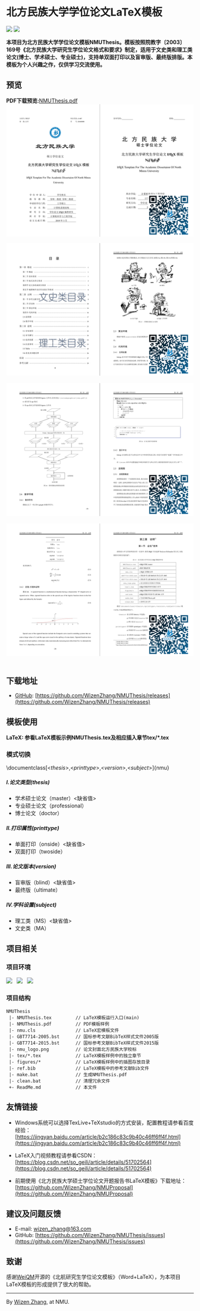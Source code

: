 # 北方民族大学学位论文LaTeX模板
[![](https://img.shields.io/badge/version-v4.0-brightgreen.svg)](https://github.com/WizenZhang/NMUThesis/releases)   ![](https://img.shields.io/badge/license-MIT-blue.svg)

**本项目为北方民族大学学位论文模板NMUThesis。模板按照院教字〔2003〕169号《北方民族大学研究生学位论文格式和要求》制定，适用于文史类和理工类论文(博士、学术硕士、专业硕士)，支持单双面打印以及盲审版、最终版排版。本模板为个人兴趣之作，仅供学习交流使用。**


## 预览

**PDF下载预览:**[NMUThesis.pdf](https://raw.githubusercontent.com/WizenZhang/NMUThesis/master/NMUThesis.pdf)
![](figures/NMUThesis_1.png)

![](figures/NMUThesis_2.png) 
  
![](figures/NMUThesis_3.png) 
  
![](figures/NMUThesis_4.png)   

## 下载地址

+ [GitHub](https://github.com/WizenZhang/NMUThesis): [https://github.com/WizenZhang/NMUThesis/releases](https://github.com/WizenZhang/NMUThesis/releases)

## 模板使用

**LaTeX: 参看LaTeX模板示例NMUThesis.tex及相应插入章节tex/*.tex**

### 模式切换

\documentclass[<*thesis*>,<*printtype*>,<*version*>,<*subject*>]{nmu}

##### I.论文类型(thesis)
+ 学术硕士论文（master）<缺省值>
+ 专业硕士论文（professional）
+ 博士论文（doctor）

##### II.打印属性(printtype)

+ 单面打印（onside）<缺省值>
+ 双面打印（twoside）

##### III.论文版本(version)
+ 盲审版（blind）<缺省值>
+ 最终版（ultimate）

##### IV.学科设置(subject)
+ 理工类（MS）<缺省值>
+ 文史类（MA）
## 项目相关

### 项目环境

![](https://img.shields.io/badge/Windows%207-64bit-blue.svg)   ![](https://img.shields.io/badge/TeXstudio-2.12.8-orange.svg)   ![](https://img.shields.io/badge/Texlive2017-20170524-ff69b4.svg)

### 项目结构

```
NMUThesis
 |- NMUThesis.tex         // LaTeX模板运行入口(main)
 |- NMUThesis.pdf         // PDF模板样例
 |- nmu.cls               // LaTeX宏模板文件
 |- GBT7714-2005.bst      // 国标参考文献BibTeX样式文件2005版
 |- GBT7714-2015.bst      // 国标参考文献BibTeX样式文件2015版
 |- nmu_logo.png          // 论文封面北方民族大学校标
 |- tex/*.tex             // LaTeX模板样例中的独立章节
 |- figures/*             // LaTeX模板样例中的插图存放目录
 |- ref.bib               // LaTeX模板中的参考文献Bib文件
 |- make.bat              // 生成NMUThesis.pdf
 |- clean.bat             // 清理冗余文件
 +- ReadMe.md             // 本文件
```

## 友情链接

+ Windows系统可以选择TexLive+TeXstudio的方式安装，配置教程请参看百度经验：
[https://jingyan.baidu.com/article/b2c186c83c9b40c46ff6ff4f.html](https://jingyan.baidu.com/article/b2c186c83c9b40c46ff6ff4f.html)

+ LaTeX入门视频教程请参看CSDN：
[https://blog.csdn.net/so_geili/article/details/51702564](https://blog.csdn.net/so_geili/article/details/51702564)

+ 前期使用《北方民族大学硕士学位论文开题报告书LaTeX模板》下载地址：
[https://github.com/WizenZhang/NMUProposal](https://github.com/WizenZhang/NMUProposal)

## 建议及问题反馈

+ E-mail: [wizen_zhang@163.com](wizen_zhang@163.com)
+ GitHub: [https://github.com/WizenZhang/NMUThesis/issues](https://github.com/WizenZhang/NMUThesis/issues)

## 致谢

感谢[WeiQM](https://github.com/CheckBoxStudio/BUAAThesis)开源的《北航研究生学位论文模板》（Word+LaTeX），为本项目LaTeX模板的形成提供了很大的帮助。

***

By [Wizen Zhang](https://wizenzhang.github.io/), at NMU.